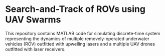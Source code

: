 Search-and-Track of ROVs using UAV Swarms
=========================================

This repository contains MATLAB code for simulating discrete-time system representing the dynamics of multiple removely-operated underwater vehicles (ROV) outfitted with upwelling lasers and a multiple UAV drones outfitted with laser receivers.


